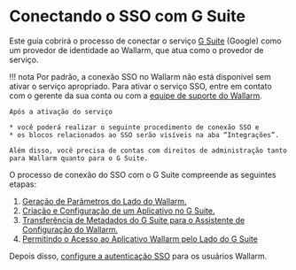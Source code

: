 #   Conectando o SSO com G Suite

[doc-setup-sp]:                     setup-sp.md
[doc-setup-idp]:                    setup-idp.md    
[doc-metadata-transfer]:            metadata-transfer.md
[doc-allow-access-to-wl]:           allow-access-to-wl.md

[doc-user-sso-guide]:               ../../../../user-guides/use-sso.md

[doc-employ-sso]:                   ../employ-user-auth.md
[doc-disable-sso]:                  ../change-sso-provider.md

[link-gsuite]:                      https://gsuite.google.com/

Este guia cobrirá o processo de conectar o serviço [G Suite][link-gsuite] (Google) como um provedor de identidade ao Wallarm, que atua como o provedor de serviço.

!!! nota
    Por padrão, a conexão SSO no Wallarm não está disponível sem ativar o serviço apropriado. Para ativar o serviço SSO, entre em contato com o gerente da sua conta ou com a [equipe de suporte do Wallarm](mailto:support@wallarm.com).
    
    Após a ativação do serviço
    
    * você poderá realizar o seguinte procedimento de conexão SSO e
    * os blocos relacionados ao SSO serão visíveis na aba “Integrações”.
    
    Além disso, você precisa de contas com direitos de administração tanto para Wallarm quanto para o G Suite.

O processo de conexão do SSO com o G Suite compreende as seguintes etapas:
1.  [Geração de Parâmetros do Lado do Wallarm.][doc-setup-sp]
2.  [Criação e Configuração de um Aplicativo no G Suite.][doc-setup-idp]
3.  [Transferência de Metadados do G Suite para o Assistente de Configuração do Wallarm.][doc-metadata-transfer]
4.  [Permitindo o Acesso ao Aplicativo Wallarm pelo Lado do G Suite][doc-allow-access-to-wl]

Depois disso, [configure a autenticação SSO][doc-employ-sso] para os usuários Wallarm.